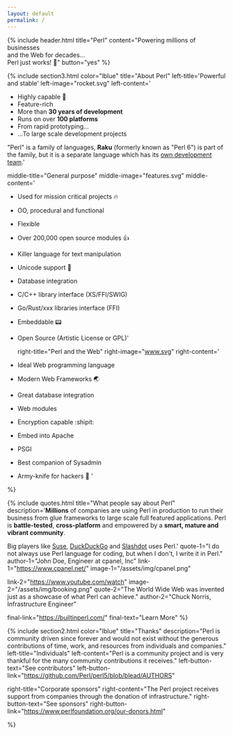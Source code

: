 ```yaml
---
layout: default
permalink: /
---
```


{% include header.html 
   title="Perl" 
   content="Powering millions of businesses<br class='dn db-ns'> and the Web for decades...<br class='dn db-ns'> Perl just works! :camel:"
   button="yes"
%}

{% include section3.html 
   color="lblue"
   title="About Perl"
   left-title='Powerful and stable'
   left-image="rocket.svg"
   left-content='

* Highly capable :muscle:
* Feature-rich
* More than **30 years of development**
* Runs on over **100 platforms**
* From rapid prototyping...
* ...To large scale development projects

"Perl" is a family of languages, **Raku** (formerly known as "Perl 6") is part of the family, but it is a separate language which has its [own development team](https://www.raku.org/).'

   middle-title="General purpose"
   middle-image="features.svg"
   middle-content='

* Used for mission critical projects :fire:
* OO, procedural and functional
* Flexible
* Over 200,000 open source modules :+1:
* Killer language for text manipulation
* Unicode support :symbols:
* Database integration
* C/C++ library interface (XS/FFI/SWIG)
* Go/Rust/xxx libraries interface (FFI)
* Embeddable :pager:
* Open Source (Artistic License or GPL)'

   right-title="Perl and the Web"
   right-image="www.svg"
   right-content='

* Ideal Web programming language
* Modern Web Frameworks :earth_asia:
* Great database integration
* Web modules
* Encryption capable :shipit:
* Embed into Apache
* PSGI
* Best companion of Sysadmin
* Army-knife for hackers :speak_no_evil:
'


%}

{% include quotes.html 
  title="What people say about Perl"
  description='<strong>Millions</strong> of companies are using Perl in production to run their business
from glue frameworks to large scale full featured applications. Perl is <strong>battle-tested</strong>, <strong>cross-platform</strong> and empowered by a <strong>smart, mature and vibrant community</strong>. 

Big players like <a href="https://www.suse.com">Suse</a>, <a href="https://duckduckgo.com">DuckDuckGo</a> and
<a href="https://slashdot.org/">Slashdot</a> uses Perl.'
  quote-1="I do not always use Perl language for coding, but when I don't, I write it in Perl."
  author-1="John Doe, Engineer at cpanel, Inc"
  link-1="https://www.cpanel.net/"
  image-1="/assets/img/cpanel.png"
  
  link-2="https://www.youtube.com/watch"
  image-2="/assets/img/booking.png"
  quote-2="The World Wide Web was invented just as a showcase of what Perl can achieve."
  author-2="Chuck Norris, Infrastructure Engineer"

  final-link="https://builtinperl.com/"
  final-text="Learn More"
%}

{% include section2.html 
   color="lblue"
   title="Thanks"
   description="Perl is community driven since forever and would not exist without the generous contributions of time, work, and resources from individuals and companies."
   left-title="Individuals"
   left-content="Perl is a community project and is very thankful for the many community contributions it receives."
   left-button-text="See contributors"
   left-button-link="https://github.com/Perl/perl5/blob/blead/AUTHORS"

   right-title="Corporate sponsors"
   right-content="The Perl project receives support from companies through the donation of infrastructure."
   right-button-text="See sponsors"
   right-button-link="https://www.perlfoundation.org/our-donors.html"

%}



